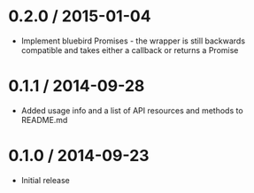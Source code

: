 0.2.0 / 2015-01-04
==================
* Implement bluebird Promises - the wrapper is still backwards compatible and takes either a callback or returns a Promise

0.1.1 / 2014-09-28
==================
* Added usage info and a list of API resources and methods to README.md

0.1.0 / 2014-09-23
==================
* Initial release
